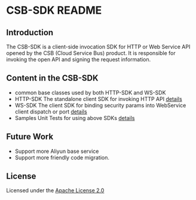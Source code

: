 # CSB-SDK README

## Introduction

The CSB-SDK is a client-side invocation SDK for HTTP or Web Service API opened by the CSB (Cloud Service Bus) product. It is responsible for invoking the open API and signing the request information.

## Content in the CSB-SDK
* common    base classes used by both HTTP-SDK and WS-SDK 
* HTTP-SDK  The standalone client SDK for invoking HTTP API  [details](http-client/README.md)
* WS-SDK    The client SDK for binding security params into WebService client dispatch or port [details](ws-client/README.md)
* Samples   Unit Tests for using above SDKs [details](samples/README.md)

## Future Work

- Support more Aliyun base service
- Support more friendly code migration.

## License

Licensed under the [Apache License 2.0](https://www.apache.org/licenses/LICENSE-2.0.html)
  

